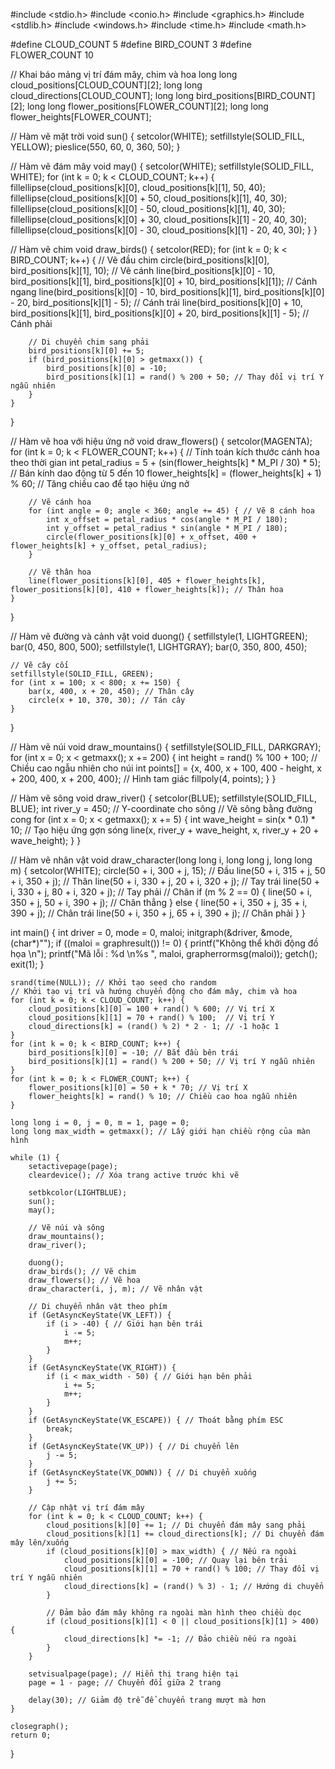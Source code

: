 #include <stdio.h>
#include <conio.h>
#include <graphics.h>
#include <stdlib.h>
#include <windows.h>
#include <time.h>
#include <math.h>

#define CLOUD_COUNT 5
#define BIRD_COUNT 3
#define FLOWER_COUNT 10

// Khai báo mảng vị trí đám mây, chim và hoa
long long cloud_positions[CLOUD_COUNT][2];
long long cloud_directions[CLOUD_COUNT];
long long bird_positions[BIRD_COUNT][2];
long long flower_positions[FLOWER_COUNT][2];
long long flower_heights[FLOWER_COUNT];

// Hàm vẽ mặt trời
void sun() {
    setcolor(WHITE);
    setfillstyle(SOLID_FILL, YELLOW);
    pieslice(550, 60, 0, 360, 50);
}

// Hàm vẽ đám mây
void may() {
    setcolor(WHITE);
    setfillstyle(SOLID_FILL, WHITE);
    for (int k = 0; k < CLOUD_COUNT; k++) {
        fillellipse(cloud_positions[k][0], cloud_positions[k][1], 50, 40);
        fillellipse(cloud_positions[k][0] + 50, cloud_positions[k][1], 40, 30);
        fillellipse(cloud_positions[k][0] - 50, cloud_positions[k][1], 40, 30);
        fillellipse(cloud_positions[k][0] + 30, cloud_positions[k][1] - 20, 40, 30);
        fillellipse(cloud_positions[k][0] - 30, cloud_positions[k][1] - 20, 40, 30);
    }
}

// Hàm vẽ chim
void draw_birds() {
    setcolor(RED);
    for (int k = 0; k < BIRD_COUNT; k++) {
        // Vẽ đầu chim
        circle(bird_positions[k][0], bird_positions[k][1], 10);
        // Vẽ cánh
        line(bird_positions[k][0] - 10, bird_positions[k][1], bird_positions[k][0] + 10, bird_positions[k][1]); // Cánh ngang
        line(bird_positions[k][0] - 10, bird_positions[k][1], bird_positions[k][0] - 20, bird_positions[k][1] - 5); // Cánh trái
        line(bird_positions[k][0] + 10, bird_positions[k][1], bird_positions[k][0] + 20, bird_positions[k][1] - 5); // Cánh phải
        
        // Di chuyển chim sang phải
        bird_positions[k][0] += 5;
        if (bird_positions[k][0] > getmaxx()) {
            bird_positions[k][0] = -10;
            bird_positions[k][1] = rand() % 200 + 50; // Thay đổi vị trí Y ngẫu nhiên
        }
    }
}

// Hàm vẽ hoa với hiệu ứng nở
void draw_flowers() {
    setcolor(MAGENTA);
    for (int k = 0; k < FLOWER_COUNT; k++) {
        // Tính toán kích thước cánh hoa theo thời gian
        int petal_radius = 5 + (sin(flower_heights[k] * M_PI / 30) * 5); // Bán kính dao động từ 5 đến 10
        flower_heights[k] = (flower_heights[k] + 1) % 60; // Tăng chiều cao để tạo hiệu ứng nở

        // Vẽ cánh hoa
        for (int angle = 0; angle < 360; angle += 45) { // Vẽ 8 cánh hoa
            int x_offset = petal_radius * cos(angle * M_PI / 180);
            int y_offset = petal_radius * sin(angle * M_PI / 180);
            circle(flower_positions[k][0] + x_offset, 400 + flower_heights[k] + y_offset, petal_radius);
        }

        // Vẽ thân hoa
        line(flower_positions[k][0], 405 + flower_heights[k], flower_positions[k][0], 410 + flower_heights[k]); // Thân hoa
    }
}

// Hàm vẽ đường và cảnh vật
void duong() {
    setfillstyle(1, LIGHTGREEN);
    bar(0, 450, 800, 500);
    setfillstyle(1, LIGHTGRAY);
    bar(0, 350, 800, 450);
    
    // Vẽ cây cối
    setfillstyle(SOLID_FILL, GREEN);
    for (int x = 100; x < 800; x += 150) {
        bar(x, 400, x + 20, 450); // Thân cây
        circle(x + 10, 370, 30); // Tán cây
    }
}

// Hàm vẽ núi
void draw_mountains() {
    setfillstyle(SOLID_FILL, DARKGRAY);
    for (int x = 0; x < getmaxx(); x += 200) {
        int height = rand() % 100 + 100; // Chiều cao ngẫu nhiên cho núi
        int points[] = {x, 400, x + 100, 400 - height, x + 200, 400, x + 200, 400}; // Hình tam giác
        fillpoly(4, points);
    }
}

// Hàm vẽ sông
void draw_river() {
    setcolor(BLUE);
    setfillstyle(SOLID_FILL, BLUE);
    int river_y = 450; // Y-coordinate cho sông
    // Vẽ sông bằng đường cong
    for (int x = 0; x < getmaxx(); x += 5) {
        int wave_height = sin(x * 0.1) * 10; // Tạo hiệu ứng gợn sóng
        line(x, river_y + wave_height, x, river_y + 20 + wave_height);
    }
}

// Hàm vẽ nhân vật
void draw_character(long long i, long long j, long long m) {
    setcolor(WHITE);
    circle(50 + i, 300 + j, 15);  // Đầu
    line(50 + i, 315 + j, 50 + i, 350 + j);  // Thân
    line(50 + i, 330 + j, 20 + i, 320 + j);  // Tay trái
    line(50 + i, 330 + j, 80 + i, 320 + j);  // Tay phải
    // Chân
    if (m % 2 == 0) {
        line(50 + i, 350 + j, 50 + i, 390 + j);  // Chân thẳng
    } else {
        line(50 + i, 350 + j, 35 + i, 390 + j);  // Chân trái
        line(50 + i, 350 + j, 65 + i, 390 + j);  // Chân phải
    }
}

int main() {
    int driver = 0, mode = 0, maloi;
    initgraph(&driver, &mode, (char*)"");
    if ((maloi = graphresult()) != 0) {
        printf("Không thể khởi động đồ họa \n");
        printf("Mã lỗi : %d \n%s ", maloi, grapherrormsg(maloi));
        getch();
        exit(1);
    }

    srand(time(NULL)); // Khởi tạo seed cho random
    // Khởi tạo vị trí và hướng chuyển động cho đám mây, chim và hoa
    for (int k = 0; k < CLOUD_COUNT; k++) {
        cloud_positions[k][0] = 100 + rand() % 600; // Vị trí X
        cloud_positions[k][1] = 70 + rand() % 100;  // Vị trí Y
        cloud_directions[k] = (rand() % 2) * 2 - 1; // -1 hoặc 1
    }
    for (int k = 0; k < BIRD_COUNT; k++) {
        bird_positions[k][0] = -10; // Bắt đầu bên trái
        bird_positions[k][1] = rand() % 200 + 50; // Vị trí Y ngẫu nhiên
    }
    for (int k = 0; k < FLOWER_COUNT; k++) {
        flower_positions[k][0] = 50 + k * 70; // Vị trí X
        flower_heights[k] = rand() % 10; // Chiều cao hoa ngẫu nhiên
    }

    long long i = 0, j = 0, m = 1, page = 0;
    long long max_width = getmaxx(); // Lấy giới hạn chiều rộng của màn hình

    while (1) {
        setactivepage(page);
        cleardevice(); // Xóa trang active trước khi vẽ

        setbkcolor(LIGHTBLUE);
        sun();
        may();

        // Vẽ núi và sông
        draw_mountains();
        draw_river();
        
        duong();
        draw_birds(); // Vẽ chim
        draw_flowers(); // Vẽ hoa
        draw_character(i, j, m); // Vẽ nhân vật

        // Di chuyển nhân vật theo phím
        if (GetAsyncKeyState(VK_LEFT)) {
            if (i > -40) { // Giới hạn bên trái
                i -= 5;
                m++;
            }
        }
        if (GetAsyncKeyState(VK_RIGHT)) {
            if (i < max_width - 50) { // Giới hạn bên phải
                i += 5;
                m++;
            }
        }
        if (GetAsyncKeyState(VK_ESCAPE)) { // Thoát bằng phím ESC
            break;
        }
        if (GetAsyncKeyState(VK_UP)) { // Di chuyển lên
            j -= 5;
        }
        if (GetAsyncKeyState(VK_DOWN)) { // Di chuyển xuống
            j += 5;
        }

        // Cập nhật vị trí đám mây
        for (int k = 0; k < CLOUD_COUNT; k++) {
            cloud_positions[k][0] += 1; // Di chuyển đám mây sang phải
            cloud_positions[k][1] += cloud_directions[k]; // Di chuyển đám mây lên/xuống
            if (cloud_positions[k][0] > max_width) { // Nếu ra ngoài
                cloud_positions[k][0] = -100; // Quay lại bên trái
                cloud_positions[k][1] = 70 + rand() % 100; // Thay đổi vị trí Y ngẫu nhiên
                cloud_directions[k] = (rand() % 3) - 1; // Hướng di chuyển
            }

            // Đảm bảo đám mây không ra ngoài màn hình theo chiều dọc
            if (cloud_positions[k][1] < 0 || cloud_positions[k][1] > 400) {
                cloud_directions[k] *= -1; // Đảo chiều nếu ra ngoài
            }
        }

        setvisualpage(page); // Hiển thị trang hiện tại
        page = 1 - page; // Chuyển đổi giữa 2 trang

        delay(30); // Giảm độ trễ để chuyển trang mượt mà hơn
    }

    closegraph();
    return 0;
}
